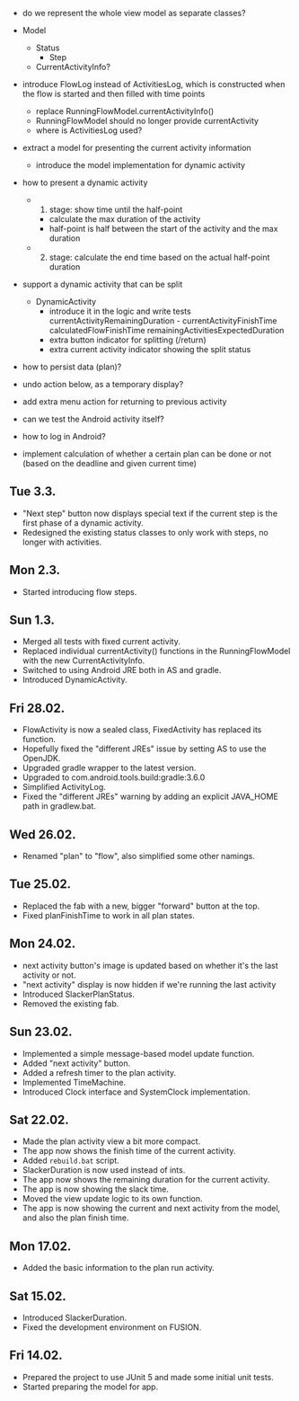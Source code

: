 - do we represent the whole view model as separate classes?

- Model
    - Status
        - Step
    - CurrentActivityInfo?

- introduce FlowLog instead of ActivitiesLog, which is constructed when the flow is started and then filled with time points
    - replace RunningFlowModel.currentActivityInfo()
    - RunningFlowModel should no longer provide currentActivity
    - where is ActivitiesLog used?

- extract a model for presenting the current activity information
    - introduce the model implementation for dynamic activity

- how to present a dynamic activity
    - 1. stage: show time until the half-point
        - calculate the max duration of the activity
        - half-point is half between the start of the activity and the max duration
    - 2. stage: calculate the end time based on the actual half-point duration

- support a dynamic activity that can be split
    - DynamicActivity
        - introduce it in the logic and write tests
            currentActivityRemainingDuration
                - 
            currentActivityFinishTime
            calculatedFlowFinishTime
            remainingActivitiesExpectedDuration
        - extra button indicator for splitting (/return)
        - extra current activity indicator showing the split status
- how to persist data (plan)?
- undo action below, as a temporary display?
- add extra menu action for returning to previous activity 
- can we test the Android activity itself?
- how to log in Android?
- implement calculation of whether a certain plan can be done or not (based on the deadline and given current time)

## Tue 3.3.
- "Next step" button now displays special text if the current step is the first phase of a dynamic activity.
- Redesigned the existing status classes to only work with steps, no longer with activities.

## Mon 2.3.
- Started introducing flow steps.

## Sun 1.3.
- Merged all tests with fixed current activity.
- Replaced individual currentActivity() functions in the RunningFlowModel with the new CurrentActivityInfo.
- Switched to using Android JRE both in AS and gradle.
- Introduced DynamicActivity.

## Fri 28.02.
- FlowActivity is now a sealed class, FixedActivity has replaced its function.
- Hopefully fixed the "different JREs" issue by setting AS to use the OpenJDK.
- Upgraded gradle wrapper to the latest version.
- Upgraded to com.android.tools.build:gradle:3.6.0
- Simplified ActivityLog.
- Fixed the "different JREs" warning by adding an explicit JAVA_HOME path in gradlew.bat.

## Wed 26.02.
- Renamed "plan" to "flow", also simplified some other namings.

## Tue 25.02.
- Replaced the fab with a new, bigger "forward" button at the top. 
- Fixed planFinishTime to work in all plan states.

## Mon 24.02.
- next activity button's image is updated based on whether it's the last activity or not.
- "next activity" display is now hidden if we're running the last activity
- Introduced SlackerPlanStatus.
- Removed the existing fab.

## Sun 23.02.
- Implemented a simple message-based model update function. 
- Added "next activity" button.
- Added a refresh timer to the plan activity.
- Implemented TimeMachine.
- Introduced Clock interface and SystemClock implementation.

## Sat 22.02.
- Made the plan activity view a bit more compact. 
- The app now shows the finish time of the current activity.
- Added `rebuild.bat` script.
- SlackerDuration is now used instead of ints.
- The app now shows the remaining duration for the current activity. 
- The app is now showing the slack time.
- Moved the view update logic to its own function.
- The app is now showing the current and next activity from the model, and also the plan finish time.

## Mon 17.02.
- Added the basic information to the plan run activity.

## Sat 15.02.
- Introduced SlackerDuration.
- Fixed the development environment on FUSION.

## Fri 14.02.
- Prepared the project to use JUnit 5 and made some initial unit tests.
- Started preparing the model for app.